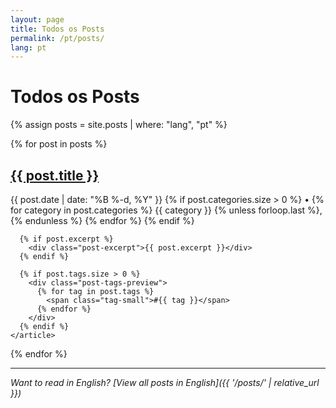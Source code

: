 ```yaml
---
layout: page
title: Todos os Posts
permalink: /pt/posts/
lang: pt
---
```


# Todos os Posts

{% assign posts = site.posts | where: "lang", "pt" %}

<div class="post-list">
  {% for post in posts %}
    <article class="post-preview">
      <h2><a href="{{ post.url | relative_url }}" class="post-link">{{ post.title }}</a></h2>
      <p class="post-meta">
        <time datetime="{{ post.date | date_to_xmlschema }}">{{ post.date | date: "%B %-d, %Y" }}</time>
        {% if post.categories.size > 0 %}
          • 
          {% for category in post.categories %}
            <span class="category">{{ category }}</span>
            {% unless forloop.last %}, {% endunless %}
          {% endfor %}
        {% endif %}
      </p>
      
      {% if post.excerpt %}
        <div class="post-excerpt">{{ post.excerpt }}</div>
      {% endif %}
      
      {% if post.tags.size > 0 %}
        <div class="post-tags-preview">
          {% for tag in post.tags %}
            <span class="tag-small">#{{ tag }}</span>
          {% endfor %}
        </div>
      {% endif %}
    </article>
  {% endfor %}
</div>

---

*Want to read in English? [View all posts in English]({{ '/posts/' | relative_url }})*